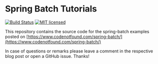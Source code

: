 # Spring Batch Tutorials

[![Build Status](https://travis-ci.org/code-not-found/spring-batch.svg?branch=master)](https://travis-ci.org/code-not-found/spring-batch)
[![MIT licensed](https://img.shields.io/badge/license-MIT-blue.svg)](./LICENSE)

This repository contains the source code for the spring-batch examples posted on [https://www.codenotfound.com/spring-batch/](https://www.codenotfound.com/spring-batch/)

In case of questions or remarks please leave a comment in the respective blog post or open a GitHub issue. Thanks!
